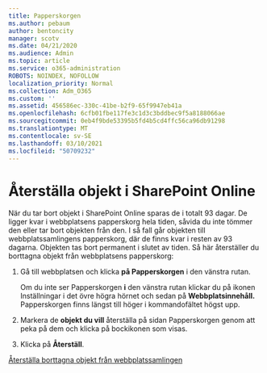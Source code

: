 ```yaml
---
title: Papperskorgen
ms.author: pebaum
author: bentoncity
manager: scotv
ms.date: 04/21/2020
ms.audience: Admin
ms.topic: article
ms.service: o365-administration
ROBOTS: NOINDEX, NOFOLLOW
localization_priority: Normal
ms.collection: Adm_O365
ms.custom: ''
ms.assetid: 456586ec-330c-41be-b2f9-65f9947eb41a
ms.openlocfilehash: 6cfb01fbe117fe3c1d3c3bddbec9f5a8188066ae
ms.sourcegitcommit: 0eb4f9bde53395b5fd4b5cd4ffc56ca96db91298
ms.translationtype: MT
ms.contentlocale: sv-SE
ms.lasthandoff: 03/10/2021
ms.locfileid: "50709232"
---
```

# <a name="restore-items-in-sharepoint-online"></a>Återställa objekt i SharePoint Online

När du tar bort objekt i SharePoint Online sparas de i totalt 93 dagar. De ligger kvar i webbplatsens papperskorg hela tiden, såvida du inte tömmer den eller tar bort objekten från den. I så fall går objekten till webbplatssamlingens papperskorg, där de finns kvar i resten av 93 dagarna. Objekten tas bort permanent i slutet av tiden. Så här återställer du borttagna objekt från webbplatsens papperskorg:
  
1. Gå till webbplatsen och klicka **på Papperskorgen** i den vänstra rutan. 
    
    Om du inte ser Papperskorgen **i** den vänstra rutan klickar du på ikonen Inställningar i det övre högra hörnet och sedan på **Webbplatsinnehåll.** Papperskorgen finns längst till höger i kommandofältet högst upp.
    
2. Markera de **objekt du vill** återställa på sidan Papperskorgen genom att peka på dem och klicka på bockikonen som visas. 
    
3. Klicka på **Återställ**.
    
[Återställa borttagna objekt från webbplatssamlingen](https://support.microsoft.com/office/restore-items-in-the-recycle-bin-that-were-deleted-from-sharepoint-or-teams-6df466b6-55f2-4898-8d6e-c0dff851a0be)
  

